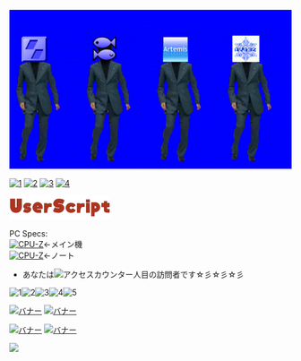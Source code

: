 [![新ADV島BB](image.gif)](https://github.com/Prince-of-sea/ONScripter_Multi_Converter/blob/main/README_cnvlist.md)

[![1](https://web.archive.org/web/20100522220543im_/http://dietnavi.com/banner/120-60-3.gif)](https://www.youtube.com/watch?v=dQw4w9WgXcQ)
[![2](https://web.archive.org/web/20250202095024if_/http://www.gendama.jp/img/invitation_banner23.gif)](https://www.youtube.com/watch?v=E9de-cmycx8)
[![3](https://web.archive.org/web/20241223113348if_/http://img.pointi.jp/bn/bn120_60.gif)](https://www.youtube.com/watch?v=eYuUAGXN0KM)
[![4](https://web.archive.org/web/20221127044839if_/https://www.chobirich.com/img/mypage/introduse/friend_120_60_b.gif)](https://www.youtube.com/watch?v=LLFhKaqnWwk)

[![us](image2.png)](https://github.com/Prince-of-sea/UserscriptWorks_mk2)

PC Specs:<br>
[![CPU-Z](https://valid.x86.fr/cache/banner/izbfap-2.png)](https://valid.x86.fr/izbfap)←メイン機<br>
[![CPU-Z](https://valid.x86.fr/cache/banner/4y8zvh-2.png)](https://valid.x86.fr/4y8zvh)←ノート<br>

- あなたは![アクセスカウンター](http://www.rays-counter.com/d505_f7_022/6241f4e53c2ce/)人目の訪問者です☆彡☆彡☆彡<br>

![1](http://www.rays-counter.com/images/counter_01.gif)![2](http://www.rays-counter.com/images/counter_02.gif)![3](http://www.rays-counter.com/images/counter_03.gif)![4](http://www.rays-counter.com/images/counter_04.gif)![5](http://www.rays-counter.com/images/counter_05.gif) 


[![バナー](http://www.alcot.biz/img/alban_01.jpg)](http://www.alcot.biz/)
[![バナー](http://qoo.amusecraft.com/banner.jpg)](http://qoo.amusecraft.com/)

[![バナー](http://kai-soft.jp/images/kai_banner.jpg)](http://kai-soft.jp/)
[![バナー](http://www.acaciasoft.jp/acaciabn.png)](http://www.acaciasoft.jp/)

![](https://web.archive.org/web/20060619163633if_/http://www.pat.hi-ho.ne.jp/~sata68/nds/noCrashMe.gif)